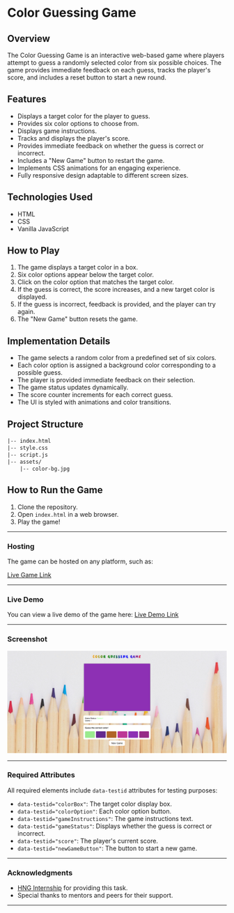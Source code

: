 # Color Guessing Game

## Overview

The Color Guessing Game is an interactive web-based game where players attempt to guess a randomly selected color from six possible choices. The game provides immediate feedback on each guess, tracks the player's score, and includes a reset button to start a new round.

## Features

- Displays a target color for the player to guess.
- Provides six color options to choose from.
- Displays game instructions.
- Tracks and displays the player's score.
- Provides immediate feedback on whether the guess is correct or incorrect.
- Includes a "New Game" button to restart the game.
- Implements CSS animations for an engaging experience.
- Fully responsive design adaptable to different screen sizes.

## Technologies Used

- HTML
- CSS
- Vanilla JavaScript

## How to Play

1. The game displays a target color in a box.
2. Six color options appear below the target color.
3. Click on the color option that matches the target color.
4. If the guess is correct, the score increases, and a new target color is displayed.
5. If the guess is incorrect, feedback is provided, and the player can try again.
6. The "New Game" button resets the game.

## Implementation Details

- The game selects a random color from a predefined set of six colors.
- Each color option is assigned a background color corresponding to a possible guess.
- The player is provided immediate feedback on their selection.
- The game status updates dynamically.
- The score counter increments for each correct guess.
- The UI is styled with animations and color transitions.

## Project Structure

```text
|-- index.html
|-- style.css
|-- script.js
|-- assets/
    |-- color-bg.jpg
```

## How to Run the Game

1. Clone the repository.
2. Open `index.html` in a web browser.
3. Play the game!

---

### **Hosting**

The game can be hosted on any platform, such as:

[Live Game Link]()

---

### **Live Demo**

You can view a live demo of the game here: [Live Demo Link]()

---

### **Screenshot**

![Game Screenshot](./assets/game-screenshot.png)

---

### **Required Attributes**

All required elements include `data-testid` attributes for testing purposes:

- `data-testid="colorBox"`: The target color display box.
- `data-testid="colorOption"`: Each color option button.
- `data-testid="gameInstructions"`: The game instructions text.
- `data-testid="gameStatus"`: Displays whether the guess is correct or incorrect.
- `data-testid="score"`: The player's current score.
- `data-testid="newGameButton"`: The button to start a new game.

---

### **Acknowledgments**

- [HNG Internship](https://hng.tech) for providing this task.
- Special thanks to mentors and peers for their support.

---
